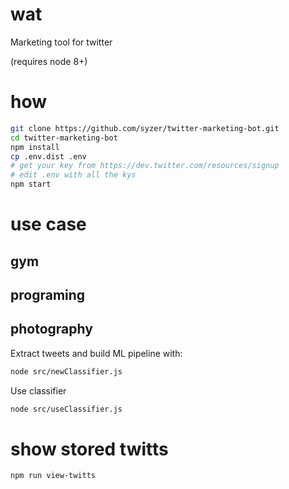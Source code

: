 # wat

Marketing tool for twitter

(requires node 8+)

# how

```bash
git clone https://github.com/syzer/twitter-marketing-bot.git
cd twitter-marketing-bot
npm install
cp .env.dist .env
# get your key from https://dev.twitter.com/resources/signup
# edit .env with all the kys 
npm start
```

# use case
## gym
## programing
## photography

Extract tweets and build ML pipeline with:
```bash
node src/newClassifier.js
```

Use classifier
```bash
node src/useClassifier.js
```

# show stored twitts 

```bash
npm run view-twitts
```
